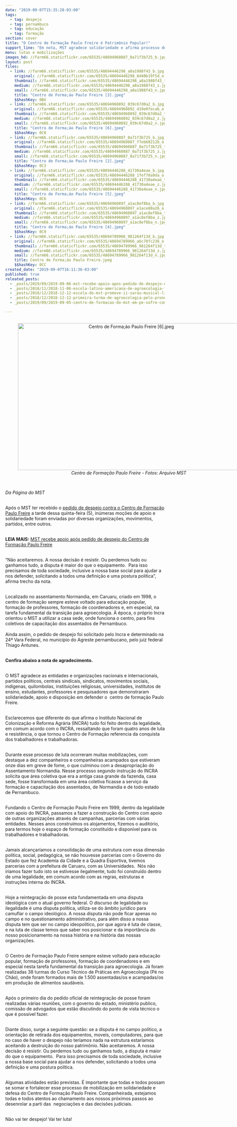 ```yaml
---
date: "2019-09-07T15:35:28-03:00"
tags:
  - tag: despejo
  - tag: pernambuco
  - tag: educação
  - tag: formação
section: cover
title: "O Centro de Formação Paulo Freire é Patrimônio Popular!"
support_line: "Em nota, MST agradece solidariedade e afirma processo de luta e resistência contra despejo"
menu: lutas e mobilizações
images_hd: //farm66.staticflickr.com/65535/48694960887_0a71f3b725_b.jpg
layout: post
files:
  - link: //farm66.staticflickr.com/65535/48694446298_a8a1988f43_b.jpg
    original: //farm66.staticflickr.com/65535/48694446298_8d40b19f5d_o.jpg
    thumbnail: //farm66.staticflickr.com/65535/48694446298_a8a1988f43_t.jpg
    medium: //farm66.staticflickr.com/65535/48694446298_a8a1988f43_z.jpg
    small: //farm66.staticflickr.com/65535/48694446298_a8a1988f43_n.jpg
    title: "Centro de Forma;áo Paulo Freire [3].jpeg"
    $$hashKey: 0BX
  - link: //farm66.staticflickr.com/65535/48694960892_039c67d0a2_b.jpg
    original: //farm66.staticflickr.com/65535/48694960892_419e0fecab_o.jpg
    thumbnail: //farm66.staticflickr.com/65535/48694960892_039c67d0a2_t.jpg
    medium: //farm66.staticflickr.com/65535/48694960892_039c67d0a2_z.jpg
    small: //farm66.staticflickr.com/65535/48694960892_039c67d0a2_n.jpg
    title: "Centro de Forma;áo Paulo Freire [6].jpeg"
    $$hashKey: 0C0
  - link: //farm66.staticflickr.com/65535/48694960887_0a71f3b725_b.jpg
    original: //farm66.staticflickr.com/65535/48694960887_f7eb68212b_o.jpg
    thumbnail: //farm66.staticflickr.com/65535/48694960887_0a71f3b725_t.jpg
    medium: //farm66.staticflickr.com/65535/48694960887_0a71f3b725_z.jpg
    small: //farm66.staticflickr.com/65535/48694960887_0a71f3b725_n.jpg
    title: "Centro de Forma;áo Paulo Freire [2].jpeg"
    $$hashKey: 0C3
  - link: //farm66.staticflickr.com/65535/48694446288_41730a4eae_b.jpg
    original: //farm66.staticflickr.com/65535/48694446288_1fef70a9da_o.jpg
    thumbnail: //farm66.staticflickr.com/65535/48694446288_41730a4eae_t.jpg
    medium: //farm66.staticflickr.com/65535/48694446288_41730a4eae_z.jpg
    small: //farm66.staticflickr.com/65535/48694446288_41730a4eae_n.jpg
    title: "Centro de Forma;áo Paulo Freire [5].jpeg"
    $$hashKey: 0C6
  - link: //farm66.staticflickr.com/65535/48694960897_a1ac8ef8ba_b.jpg
    original: //farm66.staticflickr.com/65535/48694960897_e1ace88a26_o.jpg
    thumbnail: //farm66.staticflickr.com/65535/48694960897_a1ac8ef8ba_t.jpg
    medium: //farm66.staticflickr.com/65535/48694960897_a1ac8ef8ba_z.jpg
    small: //farm66.staticflickr.com/65535/48694960897_a1ac8ef8ba_n.jpg
    title: "Centro de Forma;áo Paulo Freire [4].jpeg"
    $$hashKey: 0C9
  - link: //farm66.staticflickr.com/65535/48694789966_981264f13d_b.jpg
    original: //farm66.staticflickr.com/65535/48694789966_a6c78fc236_o.jpg
    thumbnail: //farm66.staticflickr.com/65535/48694789966_981264f13d_t.jpg
    medium: //farm66.staticflickr.com/65535/48694789966_981264f13d_z.jpg
    small: //farm66.staticflickr.com/65535/48694789966_981264f13d_n.jpg
    title: Centro de Forma;áo Paulo Freire.jpeg
    $$hashKey: 0CC
created_date: "2019-09-07T16:11:36-03:00"
published: true
releated_posts:
  - _posts/2019/09/2019-09-06-mst-recebe-apoio-apos-pedido-de-despejo-do-centro-de-formacao-paulo-freire.md
  - _posts/2018/11/2018-11-06-escola-latino-americana-de-agroecologia-forma-militantes-educadores-da-reforma-agraria-popular.md
  - _posts/2018/12/2018-12-12-escola-do-mst-promove-ii-sarau-musical-literario-e-artistico-no-rs.md
  - _posts/2018/12/2018-12-12-primeira-turma-de-agroecologia-pelo-pronera-inicia-sua-historia-em-alagoas.md
  - _posts/2019/09/2019-09-05-centro-de-formacao-do-mst-em-pe-sofre-com-tentativa-de-despejo.md

---
```

<div style="text-align:center">
<figure class="image" style="display:inline-block"><img alt="Centro de Forma;áo Paulo Freire [6].jpeg" height="463" src="//farm66.staticflickr.com/65535/48694960892_039c67d0a2_b.jpg" width="700" />
<figcaption><em>Centro de Forma&ccedil;&atilde;o Paulo Freire - Fotos: Arquivo MST</em></figcaption>
</figure>
</div>

<p><br />
<em>Da P&aacute;gina do MST</em></p>

<p><br />
Ap&oacute;s o MST ter recebido o <a href="http://www.mst.org.br/2019/09/05/centro-de-formacao-do-mst-em-pe-sofre-com-tentativa-de-despejo.html" target="_blank">pedido de despejo contra o Centro de Forma&ccedil;&atilde;o Paulo Freire</a> a tarde dessa quinta-feira (5), in&uacute;meras mo&ccedil;&otilde;es de apoio e solidariedade foram enviadas por diversas organiza&ccedil;&otilde;es, movimentos, partidos, entre outros.&nbsp;<br />
&nbsp;</p>

<p><strong>LEIA MAIS:</strong>&nbsp;<a href="http://www.mst.org.br/2019/09/06/mst-recebe-apoio-apos-pedido-de-despejo-do-centro-de-formacao-paulo-freire.html" target="_blank">MST recebe apoio ap&oacute;s pedido de despejo do Centro de Forma&ccedil;&atilde;o Paulo Freire</a></p>

<p><br />
&ldquo;N&atilde;o aceitaremos. A nossa decis&atilde;o &eacute; resistir. Ou perdemos tudo ou ganhamos tudo, a disputa &eacute; maior do que o equipamento.&nbsp; Para isso precisamos de toda sociedade, inclusive a nossa base social para ajudar a nos defender, solicitando a todos uma defini&ccedil;&atilde;o e uma postura pol&iacute;tica&rdquo;, afirma trecho da nota.</p>

<p><br />
Localizado no assentamento Normandia, em Caruaru, criado em 1998, o centro de forma&ccedil;&atilde;o sempre esteve voltado para educa&ccedil;&atilde;o popular, forma&ccedil;&atilde;o de professores, forma&ccedil;&atilde;o de coordenadores e, em especial,&nbsp;na tarefa fundamental da transi&ccedil;&atilde;o para agroecologia. &Agrave; &eacute;poca, o pr&oacute;prio Incra orientou o MST a utilizar a casa sede, onde funciona o centro, para fins coletivos de capacita&ccedil;&atilde;o dos assentados de Pernambuco.<br />
<br />
Ainda assim, o&nbsp;pedido de despejo foi solicitado pelo Incra e determinado na 24&ordf; Vara Federal, no munic&iacute;pio do Agreste pernambucano, pelo juiz federal Thiago Antunes.<br />
&nbsp;</p>

<p><strong>Confira abaixo a nota de agradecimento.&nbsp;</strong><br />
&nbsp;</p>

<p>O MST agradece as entidades e organiza&ccedil;&otilde;es nacionais e internacionais, partidos politicos, centrais sindicais, sindicatos, movimentos sociais, ind&iacute;genas, quilombolas, institui&ccedil;&otilde;es religiosas, universidades, institutos de ensino, estudantes, professores e pesquisadores que demonstraram solidariedade, apoio e disposi&ccedil;&atilde;o em defender o&nbsp; centro de forma&ccedil;&atilde;o Paulo Freire.<br />
&nbsp;</p>

<p>Esclarecemos que diferente do que afirma o Instituto Nacional de Coloniza&ccedil;&atilde;o e Reforma Agr&aacute;ria (INCRA) tudo foi feito dentro da legalidade, em comum acordo com o INCRA, ressaltando que foram quatro anos de luta e resist&ecirc;ncia, o que tornou o Centro de Forma&ccedil;&atilde;o referencia da conquista dos trabalhadores e trabalhadoras.<br />
&nbsp;</p>

<p>Durante esse processo de luta ocorreram muitas mobiliza&ccedil;&otilde;es, com destaque a dez companheiros e companheiras acampados que estiveram onze dias em greve de fome, o que culminou com a desapropria&ccedil;&atilde;o do Assentamento Normandia. Nesse processo segundo instru&ccedil;&atilde;o do INCRA&nbsp; solicita que &aacute;rea coletiva que era a antiga casa grande da fazenda, casa sede, fosse transformada em uma &aacute;rea coletiva ficasse a servi&ccedil;o da forma&ccedil;&atilde;o e capacita&ccedil;&atilde;o dos assentados, de Normandia e de todo estado de Pernambuco.<br />
&nbsp;</p>

<p>Fundando o Centro de Forma&ccedil;&atilde;o Paulo Freire em 1999, dentro da legalidade com apoio do INCRA, passamos a fazer a constru&ccedil;&atilde;o do Centro com apoio de outras organiza&ccedil;&otilde;es atrav&eacute;s de campanhas, parcerias com v&aacute;rias entidades. Nesses anos construimos os alojamentos, fizemos o audit&oacute;rio,&nbsp; para termos hoje o espa&ccedil;o de forma&ccedil;&atilde;o constitu&iacute;do e dispon&iacute;vel para os trabalhadores e trabalhadoras.&nbsp;</p>

<p><br />
Jamais alcan&ccedil;ar&iacute;amos a consolida&ccedil;&atilde;o de uma estrutura com essa dimens&atilde;o pol&iacute;tica, social, pedag&oacute;gica, se n&atilde;o houvesse parcerias com o Governo do Estado que fez Academia da Cidade e a Quadra Esportiva, tivemos parcerias com a prefeitura de Caruaru, com as Universidades.&nbsp; N&oacute;s n&atilde;o ir&iacute;amos fazer tudo isto se estivesse ilegalmente, tudo foi constru&iacute;do dentro de uma legalidade, em comum acordo com as regras, estruturas e instru&ccedil;&otilde;es interna do INCRA.<br />
&nbsp;</p>

<p>Hoje a reintegra&ccedil;&atilde;o de posse esta fundamentada em uma disputa ideol&oacute;gica com o atual governo federal. O discurso de legalidade ou ilegalidade &eacute; uma disputa pol&iacute;tica, utiliza-se do &acirc;mbito jur&iacute;dico para camuflar o campo ideol&oacute;gico. A nossa disputa n&atilde;o pode ficar apenas no campo e no questionamento administrativo, para al&eacute;m disso a nossa disputa tem que ser no campo ideopol&iacute;tico, por que agora &eacute; luta de classe, e na luta de classe temos que saber nos posicionar e da import&acirc;ncia do nosso posicionamento na nossa hist&oacute;ria e na hist&oacute;ria das nossas organiza&ccedil;&otilde;es.&nbsp;<br />
&nbsp;</p>

<p>O Centro de Forma&ccedil;&atilde;o Paulo Freire sempre esteve voltado para educa&ccedil;&atilde;o popular, forma&ccedil;&atilde;o de professores, forma&ccedil;&atilde;o de coordenadores e em especial nesta tarefa fundamental da transi&ccedil;&atilde;o para agroecologia. J&aacute; foram realizadas 38 turmas do Curso T&eacute;cnico de Pr&aacute;ticas em Agroecologia (P&eacute; no Ch&atilde;o), onde foram formados mais de 1.500 assentadas/os e acampadas/os em produ&ccedil;&atilde;o de alimentos saud&aacute;veis.&nbsp;&nbsp;<br />
&nbsp;</p>

<p>Ap&oacute;s o primeiro dia do pedido oficial de reintegra&ccedil;&atilde;o de posse foram realizadas v&aacute;rias reuni&otilde;es, com o governo do estado, minist&eacute;rio publico, comiss&atilde;o de advogados que est&atilde;o discutindo do ponto de vista t&eacute;cnico o que &eacute; poss&iacute;vel fazer.<br />
&nbsp;</p>

<p>Diante disso, surge a seguinte quest&atilde;o: se a disputa &eacute; no campo pol&iacute;tico, a orienta&ccedil;&atilde;o de retirada dos equipamentos, moveis, computadores, para que no caso de haver o despejo n&atilde;o ter&iacute;amos nada na estrutura estar&iacute;amos aceitando a destrui&ccedil;&atilde;o do nosso patrim&ocirc;nio. N&atilde;o aceitaremos. A nossa decis&atilde;o &eacute; resistir. Ou perdemos tudo ou ganhamos tudo, a disputa &eacute; maior do que o equipamento.&nbsp; Para isso precisamos de toda sociedade, inclusive a nossa base social para ajudar a nos defender, solicitando a todos uma defini&ccedil;&atilde;o e uma postura pol&iacute;tica.<br />
&nbsp;</p>

<p>Algumas atividades est&atilde;o previstas. &Eacute; importante que todas e todos possam se somar e fortalecer esse processo de mobiliza&ccedil;&atilde;o em solidariedade e defesa do Centro de Forma&ccedil;&atilde;o Paulo Freire. Companheirada, estejamos todas e todos atentos ao chamamento aos nossos pr&oacute;ximos passos ao desenrolar a parti das&nbsp; negocia&ccedil;&otilde;es e das decis&otilde;es judiciais.<br />
&nbsp;</p>

<p>N&atilde;o vai ter despejo! Vai ter luta!</p>
